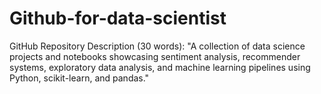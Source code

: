 # Github-for-data-scientist
GitHub Repository Description (30 words):  "A collection of data science projects and notebooks showcasing sentiment analysis, recommender systems, exploratory data analysis, and machine learning pipelines using Python, scikit-learn, and pandas."
